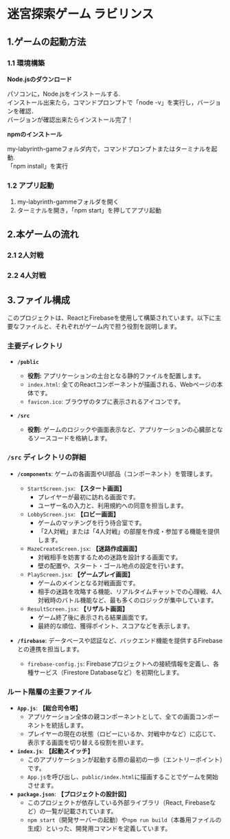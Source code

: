 # 迷宮探索ゲーム ラビリンス



## 1.ゲームの起動方法
### 1.1 環境構築
**Node.jsのダウンロード**  

パソコンに，Node.jsをインストールする.  
インストール出来たら，コマンドプロンプトで「node -v」を実行し，バージョンを確認．  
バージョンが確認出来たらインストール完了！  

**npmのインストール** 

my-labyrinth-gameフォルダ内で，コマンドプロンプトまたはターミナルを起動.  
「npm install」を実行  

### 1.2 アプリ起動
1. my-labyrinth-gammeフォルダを開く
2. ターミナルを開き，「npm start」を押してアプリ起動


## 2.本ゲームの流れ

### 2.1 2人対戦

### 2.2 4人対戦

## 3.ファイル構成
このプロジェクトは、ReactとFirebaseを使用して構築されています。以下に主要なファイルと、それぞれがゲーム内で担う役割を説明します。

### 主要ディレクトリ

-   **`/public`**
    -   **役割:** アプリケーションの土台となる静的ファイルを配置します。
    -   `index.html`: 全てのReactコンポーネントが描画される、Webページの本体です。
    -   `favicon.ico`: ブラウザのタブに表示されるアイコンです。

-   **`/src`**
    -   **役割:** ゲームのロジックや画面表示など、アプリケーションの心臓部となるソースコードを格納します。

### `/src` ディレクトリの詳細

-   **`/components`**: ゲームの各画面やUI部品（コンポーネント）を管理します。
    -   `StartScreen.jsx`: **【スタート画面】**
        -   プレイヤーが最初に訪れる画面です。
        -   ユーザー名の入力と、利用規約への同意を担当します。
    -   `LobbyScreen.jsx`: **【ロビー画面】**
        -   ゲームのマッチングを行う待合室です。
        -   「2人対戦」または「4人対戦」の部屋を作成・参加する機能を提供します。
    -   `MazeCreateScreen.jsx`: **【迷路作成画面】**
        -   対戦相手を妨害するための迷路を設計する画面です。
        -   壁の配置や、スタート・ゴール地点の設定を行います。
    -   `PlayScreen.jsx`: **【ゲームプレイ画面】**
        -   ゲームのメインとなる対戦画面です。
        -   相手の迷路を攻略する機能、リアルタイムチャットでの心理戦、4人対戦時のバトル機能など、最も多くのロジックが集中しています。
    -   `ResultScreen.jsx`: **【リザルト画面】**
        -   ゲーム終了後に表示される結果画面です。
        -   最終的な順位、獲得ポイント、スコアなどを表示します。

-   **`/firebase`**: データベースや認証など、バックエンド機能を提供するFirebaseとの連携を担当します。
    -   `firebase-config.js`: Firebaseプロジェクトへの接続情報を定義し、各種サービス（Firestore Databaseなど）を初期化します。

### ルート階層の主要ファイル

-   **`App.js`**: **【総合司令塔】**
    -   アプリケーション全体の親コンポーネントとして、全ての画面コンポーネントを統括します。
    -   プレイヤーの現在の状態（ロビーにいるか、対戦中かなど）に応じて、表示する画面を切り替える役割を担います。
-   **`index.js`**: **【起動スイッチ】**
    -   このアプリケーションが起動する際の最初の一歩（エントリーポイント）です。
    -   `App.js`を呼び出し、`public/index.html`に描画することでゲームを開始させます。
-   **`package.json`**: **【プロジェクトの設計図】**
    -   このプロジェクトが依存している外部ライブラリ（React, Firebaseなど）の一覧が記載されています。
    -   `npm start`（開発サーバーの起動）や`npm run build`（本番用ファイルの生成）といった、開発用コマンドを定義しています。
